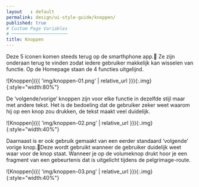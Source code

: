 ```yaml
---
layout   : default
permalink: design/ui-style-guide/knoppen/
published: true
# Custom Page Variables
# ─────────────────────
title: Knoppen
---
```


Deze 5 iconen komen steeds terug op de smarthphone app. Ze zijn onderaan terug te vinden zodat iedere gebruiker makkelijk kan wisselen van functie.
Op de Homepage staan de 4 functies uitgelijnd.

![Knoppen]({{ 'img/knoppen-01.png' | relative_url }}){:.img}{:style="width:80%"}

De ‘volgende/vorige’ knoppen zijn voor elke functie in dezelfde stijl maar met andere tekst.
Het is de bedoeling dat de gebruiker zeker weet waarom hij op een knop zou drukken, de tekst maakt veel duidelijk.

![Knoppen]({{ 'img/knoppen-02.png' | relative_url }}){:.img}{:style="width:40%"}

Daarnaast is er ook gebruik gemaakt van een eerder standaard ‘volgende’ vorige knop.Deze wordt gebruikt wanneer de gebruiker duidelijk weet waar voor de knop staat.
Wanneer je op de volumeknop drukt hoor je een fragment van een gebeurtenis dat is uitgelicht tijdens de pelgrimage-route.

![Knoppen]({{ 'img/knoppen-03.png' | relative_url }}){:.img}{:style="width:40%"}